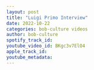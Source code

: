 ```yaml
---
layout: post
title: "Luigi Primo Interview"
date: 2022-10-22
categories: bob-culture videos
author: bob-culture
spotify_track_id: 
youtube_video_id: BKgc3v7ElO4
apple_track_id: 
youtube_metadata: 
---
```


